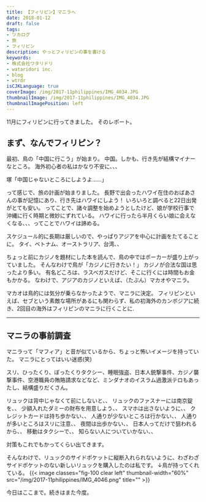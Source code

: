 ```yaml
---
title: 【フィリピン】マニラへ
date: 2018-01-12
draft: false
tags:
- ツカログ
- 旅
- フィリピン
description: やっとフィリピンの事を書ける
keywords:
- 株式会社ワタリドリ
- wataridori inc.
- blog
- wtrdr
isCJKLanguage: true
coverImage: /img/2017-11philippines/IMG_4034.JPG
thumbnailImage: /img/2017-11philippines/IMG_4034.JPG
thumbnailImagePosition: left
---
```

11月にフィリピンに行ってきました。
そのレポート。

## まず、なんでフィリピン？
最初、鳥の「中国に行こう」が始まり。
中国。しかも、行き先が結構マイナーなところ。
海外初心者の私はかなり不安に、、、

塚「中国じゃないところにしようよ……」

って感じで、旅の計画が始まりました。
長野で出会ったハワイ在住のおばあさんの事が記憶にあり、行き先はハワイにしよう！
いろいろと調べると22日出発がとても安い。
ってことで、諸々調整を始めようとしたけど、娘が学校行事で沖縄に行く時期と微妙にずれている。
ハワイに行ったら半月くらい娘に会えなくなる、、、ってことでハワイは諦める。

スケジュール的に長期は厳しいので、やっぱりアジアを中心に計画をたてることに。
タイ、ベトナム、オーストラリア、台湾、、

ちょっと前にカジノを題材にした本を読んで、鳥の中ではポーカーが盛り上がっていました。
そんなわけで鳥が「カジノに行きたい！」
カジノが合法な国は思ったより多い。
有名どころは、ラスベガスだけど、そこに行くには時間もお金もかかる。
なわけで、アジアのカジノといえば、（たぶん）マカオやマニラ。

マカオは鳥的には気分が乗らなかったようで、マニラに決定。
フィリピンといえば、セブという素敵な場所があるにも関わらず、私の初海外のカンボジアに続き、2回目の海外はフィリピンのマニラに行くことに.


----

## マニラの事前調査
マニラって「マフィア」と音が似ているから、ちょっと怖いイメージを持っていた。
マニラにとってはいい迷惑(笑)

スリ、ひったくり、ぼったくりタクシー、睡眠強盗、日本人銃撃事件、カジノ襲撃事件、空港職員の賄賂請求などなど、ミンダナオのイスラム過激派テロもあったし、結構盛りだくさん。


リュックは背中じゃなくて前にしないと、、
リュックのファスナーには南京錠を、、
少額入れたダミーの財布を用意しよう、、
スマホは出さないように、、
クレジットカードは持ち歩かない、、
人通りが少ないところは行かない、、
人通りが多いところはスリに注意、、
夜間は出歩かない、、
日本人ってだけで狙われるから、、
移動はタクシーで、、
知らない人についていかない、、

対策もこれでもかってくらい出てきます。

そんなわけで、リュックのサイドポケットに縦断入れられないように、わざわざサイドポケットのない新しいリュックを購入したのは私です。
↓鳥が持ってくれている。
 {{< image classes="fig-100 clear left" thumbnail-width="60%" src="/img/2017-11philippines/IMG_4046.png" title="" >}} 
 
 今日はここまで。続きはまた今度。

